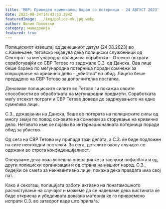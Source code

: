 ```yaml
---
title: 'МВР: Приведен криминалец баран со потерница - 24 АВГУСТ 2023'
date: 2023-08-24T14:43:53.394Z
featuredImage: ../img/police-mk.jpg.webp
author: Филип Поповски
category: македонија
featured: true
---
```

Полицискиот извештај од денешниот датум (24.08.2023) во с.Камењане, тетовско најавува дека полициски службеници од Секторот за меѓународна полициска соработка – Отсекот потраги соработувајќи со СВР Тетово го задржале С.З. од Данска. Ова лице беше барано по меѓународна потерница поради сомнежи за извршување на кривично дело - „убиство“ во обид. Лицето беше предадено на СВР Тетово за дополнителна постапка.

Деновиве полициските силите во Тетово ги покажаа своите способности во обработката на меѓународни предмети. Соработката меѓу отсекот потраги и СВР Тетово доведе до задржувањето на едно сумнливо лице.

С.З., државјанин на Данска, беше во потерата на полициските силы од многу земји по повод основите на сомнежи за сторување на кривично дело. Неговото име се појави во интернационалната потерница поради обид за убиство.

Од сега на СВР Тетово му припада тази делата, а С.З. ќе биде подложен на сите неопходни постапки. За сега, деталите околу случајот се одржани во строга конфиденцијалност.

Очекуваме дека оваа успешна операция ќе ја заслужи пофалбата и од други полициски организации и од страна на нашиот народ. С.З., бидејќи се смета за неинвентивно лице, покажа дека правдата има свој пат.

Како и секогаш, полицијата работи активно на понатамошното расчистување на случајот и можеме да се надеваме дека вистината ќе биде откриена и убедливата доказна материја ќе го привремено испрати С.З. во затворот каде што припаѓа.
